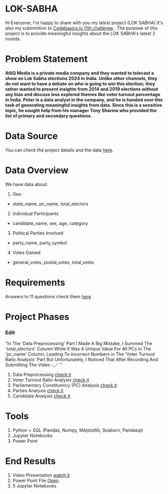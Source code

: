 # LOK-SABHA  

Hi Everyone, I'm happy to share with you my latest project (LOK SABHA).It's also my submmition to [Codebasics.io 11th challenge](https://codebasics.io/challenge/codebasics-resume-project-challenge).. The purpose of this project is to provide meaningful insights about the LOK SABHA's latest 2 rounds.

# Problem Statement

**AtliQ Media is a private media company and they wanted to telecast a show on Lok Sabha elections 2024 in India. Unlike other channels, they do not want to have a debate on who is going to win this election; they rather wanted to present insights from 2014 and 2019 elections without any bias and discuss less explored themes like voter turnout percentage in India. Peter is a data analyst in the company, and he is handed over this task of generating meaningful insights from data. Since this is a sensitive topic, he sought help from his manager Tony Sharma who provided the list of primary and secondary questions.** 

# Data Source
You can check the project details and the data [here](https://codebasics.io/challenge/codebasics-resume-project-challenge).

# Data Overview
We have data about:
1. Geo 
- state_name, pc_name, total_electors
2. Individual Participants
- candidate_name, sex, age, category
3. Political Parties Involved 
- party_name, party_symbol
4. Votes Gained
- general_votes, postal_votes, total_votes

# Requirements
Answers to 11 questions check them [here](https://github.com/taha1048/LOK-SABHA/blob/main/primary_and_secondary_questions.pdf)

# Project Phases
### Edit 
"In The 'Data Preprocessing' Part I Made A Big Mistake, I Summed The 'total_electors' Column While It Was A Unique Value For All PCs in The 'pc_name' Column, Leading To Incorrect Numbers in The 'Voter Turnout Ratio Analysis' Part But Unfortunately, I Noticed That After Recording And Submitting The Video -_-' "

1. Data Preprocessing [check it](https://github.com/taha1048/LOK-SABHA/blob/main/LOK%20SABHA%20(Preprocessing).ipynb)
2. Voter Turnout Ratio Analysis [check it](https://github.com/taha1048/LOK-SABHA/blob/main/LOK%20SABHA%20(Turnout%20Ratio).ipynb)
3. Parliamentary Constituency (PC) Analysis [check it](https://github.com/taha1048/LOK-SABHA/blob/main/LOK%20SABHA%20(Constituencies).ipynb)
4. Parties Analysis [check it](https://github.com/taha1048/LOK-SABHA/blob/main/LOK%20SABHA%20(Parties%20Analysis).ipynb)
5. Candidate Analysis [check it](https://github.com/taha1048/LOK-SABHA/blob/main/LOK%20SABHA%20(Candidate%20Analysis).ipynb)

# Tools
1. Python + SQL (Pandas, Numpy, Matplotlib, Seaborn, Pandasql)
2. Jupyter Notebooks
3. Power Point

# End Results
1. Video Presentation [watch it](https://drive.google.com/drive/folders/1DSVXo-3yOMV0LCYjwECRJ21-sV9Qcx69)
2. Power Point File [Open](https://github.com/taha1048/LOK-SABHA/blob/main/LOKSABHA(Pdf).pdf)
3. 5 Jupyter Notebooks

